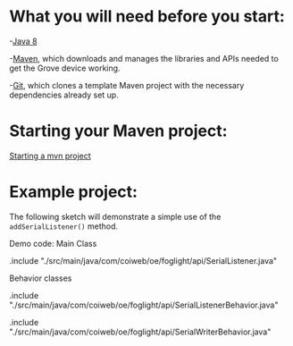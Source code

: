 # What you will need before you start:
-[Java 8](https://docs.oracle.com/javase/8/docs/technotes/guides/install/install_overview.html) 

-[Maven](https://maven.apache.org/install.html), which downloads and manages the libraries and APIs needed to get the Grove device working.

-[Git](https://git-scm.com/), which clones a template Maven project with the necessary dependencies already set up.

# Starting your Maven project: 
[Starting a mvn project](https://github.com/oci-pronghorn/FogLighter/blob/master/README.md)

# Example project:
 
The following sketch will demonstrate a simple use of the ```addSerialListener()``` method.
 
Demo code:
Main Class

.include "./src/main/java/com/coiweb/oe/foglight/api/SerialListener.java"

Behavior classes 

.include "./src/main/java/com/coiweb/oe/foglight/api/SerialListenerBehavior.java"

.include "./src/main/java/com/coiweb/oe/foglight/api/SerialWriterBehavior.java"

